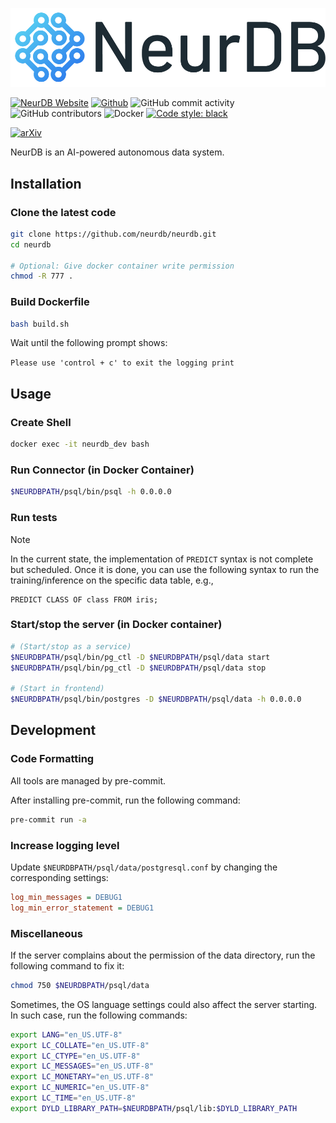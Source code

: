 ![logo](./doc/logo.jpg)

[![NeurDB Website](https://img.shields.io/badge/Website-neurdb.com-blue)](https://neurdb.com)
[![Github](https://img.shields.io/badge/Github-100000.svg?logo=github&logoColor=white)](https://github.com/neurdb/neurdb)
![GitHub commit activity](https://img.shields.io/github/commit-activity/m/neurdb/neurdb)
![GitHub contributors](https://img.shields.io/github/contributors-anon/neurdb/neurdb)
![Docker](https://img.shields.io/badge/Docker-2496ED?logo=docker&logoColor=white)
[![Code style: black](https://img.shields.io/badge/code%20style-black-000000.svg)](https://github.com/psf/black)

[![arXiv](https://img.shields.io/badge/arXiv-2408.03013-b31b1b.svg?labelColor=f9f107)](https://arxiv.org/abs/2408.03013)

NeurDB is an AI-powered autonomous data system.

## Installation

### Clone the latest code

```bash
git clone https://github.com/neurdb/neurdb.git
cd neurdb

# Optional: Give docker container write permission
chmod -R 777 .
```

### Build Dockerfile

```bash
bash build.sh
```

Wait until the following prompt shows:

`Please use 'control + c' to exit the logging print`

## Usage

### Create Shell

```bash
docker exec -it neurdb_dev bash
```

### Run Connector (in Docker Container)

```bash
$NEURDBPATH/psql/bin/psql -h 0.0.0.0
```

### Run tests

> [!NOTE]
> In the current state, the implementation of `PREDICT` syntax is not complete but scheduled. Once it is done, you can use the following syntax to run the training/inference on the specific data table, e.g.,
> ```
> PREDICT CLASS OF class FROM iris;
> ```

### Start/stop the server (in Docker container)

```bash
# (Start/stop as a service)
$NEURDBPATH/psql/bin/pg_ctl -D $NEURDBPATH/psql/data start
$NEURDBPATH/psql/bin/pg_ctl -D $NEURDBPATH/psql/data stop

# (Start in frontend)
$NEURDBPATH/psql/bin/postgres -D $NEURDBPATH/psql/data -h 0.0.0.0
```

## Development

### Code Formatting

All tools are managed by pre-commit.

After installing pre-commit, run the following command:

```bash
pre-commit run -a
```

### Increase logging level

Update `$NEURDBPATH/psql/data/postgresql.conf` by changing the corresponding settings:

```ini
log_min_messages = DEBUG1
log_min_error_statement = DEBUG1
```

### Miscellaneous

If the server complains about the permission of the data directory, run the following command to fix it:

```bash
chmod 750 $NEURDBPATH/psql/data
```

Sometimes, the OS language settings could also affect the server starting. In such case, run the following commands:

```bash
export LANG="en_US.UTF-8"
export LC_COLLATE="en_US.UTF-8"
export LC_CTYPE="en_US.UTF-8"
export LC_MESSAGES="en_US.UTF-8"
export LC_MONETARY="en_US.UTF-8"
export LC_NUMERIC="en_US.UTF-8"
export LC_TIME="en_US.UTF-8"
export DYLD_LIBRARY_PATH=$NEURDBPATH/psql/lib:$DYLD_LIBRARY_PATH
```

